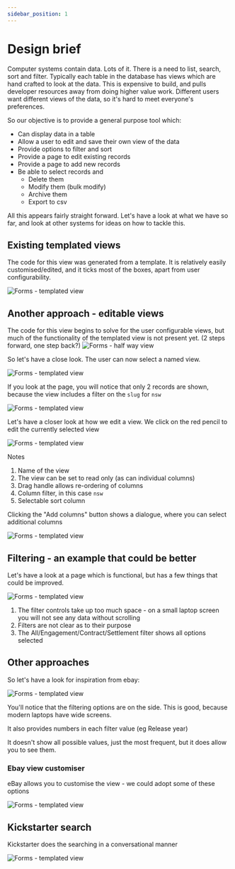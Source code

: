 ```yaml
---
sidebar_position: 1
---
```


# Design brief

Computer systems contain data. Lots of it. There is a need to list, search, sort and filter. Typically each table in the database has views which are hand crafted to look at the data. This is expensive to build, and pulls developer resources away from doing higher value work. Different users want different views of the data, so it's hard to meet everyone's preferences.

So our objective is to provide a general purpose tool which:

- Can display data in a table
- Allow a user to edit and save their own view of the data
- Provide options to filter and sort
- Provide a page to edit existing records
- Provide a page to add new records
- Be able to select records and
  - Delete them
  - Modify them (bulk modify)
  - Archive them
  - Export to csv

All this appears fairly straight forward. Let's have a look at what we have so far, and look at other systems for ideas on how to tackle this.

## Existing templated views

The code for this view was generated from a template. It is relatively easily customised/edited, and it ticks most of the boxes, apart from user configurability.

![Forms - templated view](/captures/forms-templated.png)

## Another approach - editable views

The code for this view begins to solve for the user configurable views, but much of the functionality of the templated view is not present yet. (2 steps forward, one step back?)
![Forms - half way view](/captures/forms-halfway.png)

So let's have a close look. The user can now select a named view.

![Forms - templated view](/captures/forms-select-view.png)

If you look at the page, you will notice that only 2 records are shown, because the view includes a filter on the `slug` for `nsw`

![Forms - templated view](/captures/forms-nsw-view.png)

Let's have a closer look at how we edit a view. We click on the red pencil to edit the currently selected view

![Forms - templated view](/captures/forms-edit-view.png)

Notes

1. Name of the view
1. The view can be set to read only (as can individual columns)
1. Drag handle allows re-ordering of columns
1. Column filter, in this case `nsw`
1. Selectable sort column

Clicking the "Add columns" button shows a dialogue, where you can select additional columns

![Forms - templated view](/captures/forms-add-columns.png)

## Filtering - an example that could be better

Let's have a look at a page which is functional, but has a few things that could be improved.

![Forms - templated view](/captures/filtering-bad-example.png)

1. The filter controls take up too much space - on a small laptop screen you will not see any data without scrolling
2. Filters are not clear as to their purpose
3. The All/Engagement/Contract/Settlement filter shows all options selected

## Other approaches

So let's have a look for inspiration from ebay:

![Forms - templated view](/captures/ebay-filters.png)

You'll notice that the filtering options are on the side. This is good, because modern laptops have wide screens.

It also provides numbers in each filter value (eg Release year)

It doesn't show all possible values, just the most frequent, but it does allow you to see them.

### Ebay view customiser

eBay allows you to customise the view - we could adopt some of these options

![Forms - templated view](/captures/ebay-customise.png)

## Kickstarter search

Kickstarter does the searching in a conversational manner

![Forms - templated view](/captures/kickstarter-search.png)
